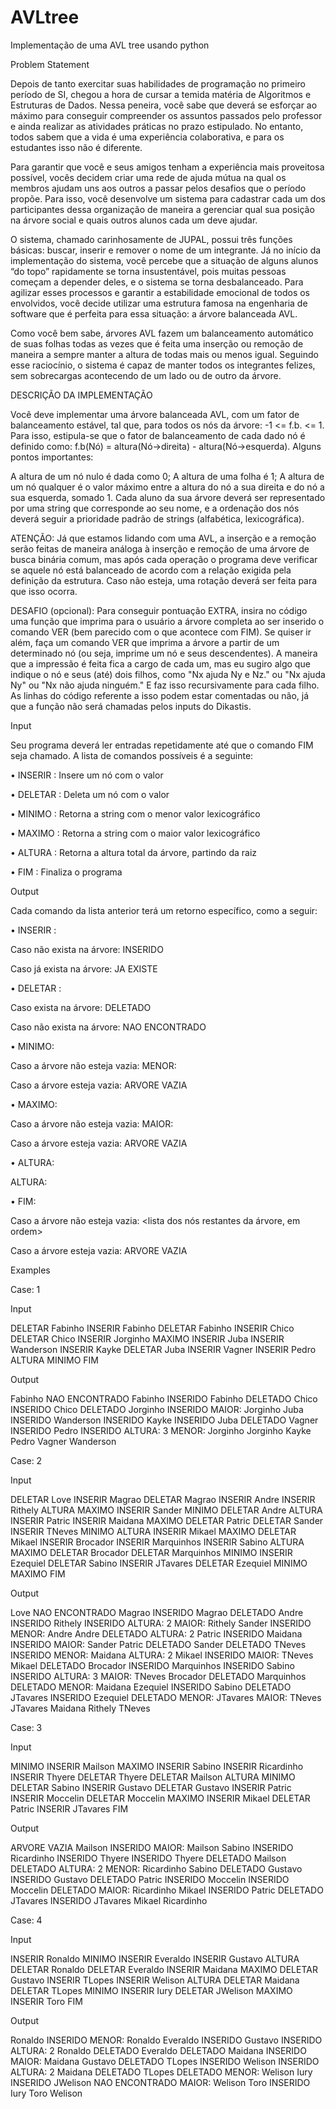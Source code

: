 # AVLtree
Implementação de uma AVL tree usando python



Problem Statement

Depois de tanto exercitar suas habilidades de programação no primeiro período de SI, chegou a hora de cursar a temida matéria de Algoritmos e Estruturas de Dados. Nessa peneira, você sabe que deverá se esforçar ao máximo para conseguir compreender os assuntos passados pelo professor e ainda realizar as atividades práticas no prazo estipulado. No entanto, todos sabem que a vida é uma experiência colaborativa, e para os estudantes isso não é diferente.

Para garantir que você e seus amigos tenham a experiência mais proveitosa possível, vocês decidem criar uma rede de ajuda mútua na qual os membros ajudam uns aos outros a passar pelos desafios que o período propõe. Para isso, você desenvolve um sistema para cadastrar cada um dos participantes dessa organização de maneira a gerenciar qual sua posição na árvore social e quais outros alunos cada um deve ajudar.

O sistema, chamado carinhosamente de JUPAL, possui três funções básicas: buscar, inserir e remover o nome de um integrante. Já no início da implementação do sistema, você percebe que a situação de alguns alunos “do topo” rapidamente se torna insustentável, pois muitas pessoas começam a depender deles, e o sistema se torna desbalanceado. Para agilizar esses processos e garantir a estabilidade emocional de todos os envolvidos, você decide utilizar uma estrutura famosa na engenharia de software que é perfeita para essa situação: a árvore balanceada AVL.

Como você bem sabe, árvores AVL fazem um balanceamento automático de suas folhas todas as vezes que é feita uma inserção ou remoção de maneira a sempre manter a altura de todas mais ou menos igual. Seguindo esse raciocínio, o sistema é capaz de manter todos os integrantes felizes, sem sobrecargas acontecendo de um lado ou de outro da árvore.

DESCRIÇÃO DA IMPLEMENTAÇÃO

Você deve implementar uma árvore balanceada AVL, com um fator de balanceamento estável, tal que, para todos os nós da árvore: -1 <= f.b. <= 1. Para isso, estipula-se que o fator de balanceamento de cada dado nó é definido como: f.b(Nó) = altura(Nó->direita) - altura(Nó->esquerda). Alguns pontos importantes:

A altura de um nó nulo é dada como 0;
A altura de uma folha é 1;
A altura de um nó qualquer é o valor máximo entre a altura do nó a sua direita e do nó a sua esquerda, somado 1.
Cada aluno da sua árvore deverá ser representado por uma string que corresponde ao seu nome, e a ordenação dos nós deverá seguir a prioridade padrão de strings (alfabética, lexicográfica).

ATENÇÃO: Já que estamos lidando com uma AVL, a inserção e a remoção serão feitas de maneira análoga à inserção e remoção de uma árvore de busca binária comum, mas após cada operação o programa deve verificar se aquele nó está balanceado de acordo com a relação exigida pela definição da estrutura. Caso não esteja, uma rotação deverá ser feita para que isso ocorra.

DESAFIO (opcional): Para conseguir pontuação EXTRA, insira no código uma função que imprima para o usuário a árvore completa ao ser inserido o comando VER (bem parecido com o que acontece com FIM). Se quiser ir além, faça um comando VER <nome> que imprima a árvore a partir de um determinado nó (ou seja, imprime um nó e seus descendentes). A maneira que a impressão é feita fica a cargo de cada um, mas eu sugiro algo que indique o nó e seus (até) dois filhos, como "Nx ajuda Ny e Nz." ou "Nx ajuda Ny" ou "Nx não ajuda ninguém." E faz isso recursivamente para cada filho. As linhas do código referente a isso podem estar comentadas ou não, já que a função não será chamadas pelos inputs do Dikastis.

Input

Seu programa deverá ler entradas repetidamente até que o comando FIM seja chamado. A lista de comandos possíveis é a seguinte:

• INSERIR <nome> : Insere um nó com o valor <nome>

• DELETAR <nome> : Deleta um nó com o valor <nome>

• MINIMO : Retorna a string com o menor valor lexicográfico

• MAXIMO : Retorna a string com o maior valor lexicográfico

• ALTURA : Retorna a altura total da árvore, partindo da raiz

• FIM : Finaliza o programa

Output

Cada comando da lista anterior terá um retorno específico, como a seguir:

• INSERIR <nome>:

Caso <nome> não exista na árvore: <nome> INSERIDO

Caso <nome> já exista na árvore: <nome> JA EXISTE

• DELETAR <nome>:

Caso <nome> exista na árvore: <nome> DELETADO

Caso <nome> não exista na árvore: <nome> NAO ENCONTRADO

• MINIMO:

Caso a árvore não esteja vazia: MENOR: <nome>

Caso a árvore esteja vazia: ARVORE VAZIA

• MAXIMO:

Caso a árvore não esteja vazia: MAIOR: <nome>

Caso a árvore esteja vazia: ARVORE VAZIA

• ALTURA:

ALTURA: <alturadaarvore>

• FIM:

Caso a árvore não esteja vazia: <lista dos nós restantes da árvore, em ordem>

Caso a árvore esteja vazia: ARVORE VAZIA

Examples

Case: 1

Input

DELETAR Fabinho
INSERIR Fabinho
DELETAR Fabinho
INSERIR Chico
DELETAR Chico
INSERIR Jorginho
MAXIMO
INSERIR Juba
INSERIR Wanderson
INSERIR Kayke
DELETAR Juba
INSERIR Vagner
INSERIR Pedro
ALTURA
MINIMO
FIM

Output

Fabinho NAO ENCONTRADO
Fabinho INSERIDO
Fabinho DELETADO
Chico INSERIDO
Chico DELETADO
Jorginho INSERIDO
MAIOR: Jorginho
Juba INSERIDO
Wanderson INSERIDO
Kayke INSERIDO
Juba DELETADO
Vagner INSERIDO
Pedro INSERIDO
ALTURA: 3
MENOR: Jorginho
Jorginho Kayke Pedro Vagner Wanderson

Case: 2

Input

DELETAR Love
INSERIR Magrao
DELETAR Magrao
INSERIR Andre
INSERIR Rithely
ALTURA
MAXIMO
INSERIR Sander
MINIMO
DELETAR Andre
ALTURA
INSERIR Patric
INSERIR Maidana
MAXIMO
DELETAR Patric
DELETAR Sander
INSERIR TNeves
MINIMO
ALTURA
INSERIR Mikael
MAXIMO
DELETAR Mikael
INSERIR Brocador
INSERIR Marquinhos
INSERIR Sabino
ALTURA
MAXIMO
DELETAR Brocador
DELETAR Marquinhos
MINIMO
INSERIR Ezequiel
DELETAR Sabino
INSERIR JTavares
DELETAR Ezequiel
MINIMO
MAXIMO
FIM

Output

Love NAO ENCONTRADO
Magrao INSERIDO
Magrao DELETADO
Andre INSERIDO
Rithely INSERIDO
ALTURA: 2
MAIOR: Rithely
Sander INSERIDO
MENOR: Andre
Andre DELETADO
ALTURA: 2
Patric INSERIDO
Maidana INSERIDO
MAIOR: Sander
Patric DELETADO
Sander DELETADO
TNeves INSERIDO
MENOR: Maidana
ALTURA: 2
Mikael INSERIDO
MAIOR: TNeves
Mikael DELETADO
Brocador INSERIDO
Marquinhos INSERIDO
Sabino INSERIDO
ALTURA: 3
MAIOR: TNeves
Brocador DELETADO
Marquinhos DELETADO
MENOR: Maidana
Ezequiel INSERIDO
Sabino DELETADO
JTavares INSERIDO
Ezequiel DELETADO
MENOR: JTavares
MAIOR: TNeves
JTavares Maidana Rithely TNeves

Case: 3

Input

MINIMO
INSERIR Mailson
MAXIMO
INSERIR Sabino
INSERIR Ricardinho
INSERIR Thyere
DELETAR Thyere
DELETAR Mailson
ALTURA
MINIMO
DELETAR Sabino
INSERIR Gustavo
DELETAR Gustavo
INSERIR Patric
INSERIR Moccelin
DELETAR Moccelin
MAXIMO
INSERIR Mikael
DELETAR Patric
INSERIR JTavares
FIM

Output

ARVORE VAZIA
Mailson INSERIDO
MAIOR: Mailson
Sabino INSERIDO
Ricardinho INSERIDO
Thyere INSERIDO
Thyere DELETADO
Mailson DELETADO
ALTURA: 2
MENOR: Ricardinho
Sabino DELETADO
Gustavo INSERIDO
Gustavo DELETADO
Patric INSERIDO
Moccelin INSERIDO
Moccelin DELETADO
MAIOR: Ricardinho
Mikael INSERIDO
Patric DELETADO
JTavares INSERIDO
JTavares Mikael Ricardinho

Case: 4

Input

INSERIR Ronaldo
MINIMO
INSERIR Everaldo
INSERIR Gustavo
ALTURA
DELETAR Ronaldo
DELETAR Everaldo
INSERIR Maidana
MAXIMO
DELETAR Gustavo
INSERIR TLopes
INSERIR Welison
ALTURA
DELETAR Maidana
DELETAR TLopes
MINIMO
INSERIR Iury
DELETAR JWelison
MAXIMO
INSERIR Toro
FIM

Output

Ronaldo INSERIDO
MENOR: Ronaldo
Everaldo INSERIDO
Gustavo INSERIDO
ALTURA: 2
Ronaldo DELETADO
Everaldo DELETADO
Maidana INSERIDO
MAIOR: Maidana
Gustavo DELETADO
TLopes INSERIDO
Welison INSERIDO
ALTURA: 2
Maidana DELETADO
TLopes DELETADO
MENOR: Welison
Iury INSERIDO
JWelison NAO ENCONTRADO
MAIOR: Welison
Toro INSERIDO
Iury Toro Welison

